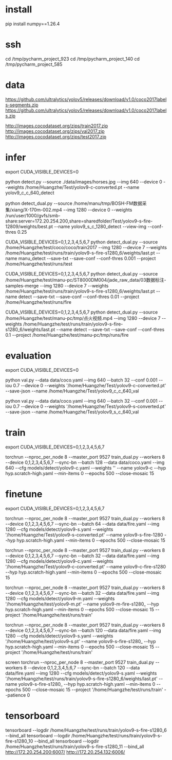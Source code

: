 # install

pip install numpy==1.26.4

# ssh

cd /tmp/pycharm_project_923
cd /tmp/pycharm_project_140
cd /tmp/pycharm_project_585

# data

https://github.com/ultralytics/yolov5/releases/download/v1.0/coco2017labels-segments.zip
https://github.com/ultralytics/yolov5/releases/download/v1.0/coco2017labels.zip

http://images.cocodataset.org/zips/train2017.zip
http://images.cocodataset.org/zips/val2017.zip
http://images.cocodataset.org/zips/test2017.zip

# infer

export CUDA_VISIBLE_DEVICES=0

python detect.py --source ./data/images/horses.jpg --img 640 --device 0 --weights /home/Huangzhe/Test/yolov9-c-converted.pt --name yolov9_c_c_640_detect

python detect_dual.py --source /home/manu/tmp/BOSH-FM数据采集/xiang/X-170m-002.mp4 --img 1280 --device 0 --weights /run/user/1000/gvfs/smb-share:server=172.20.254.200,share=sharedfolder/Test/yolov9-s-fire-12809/weights/best.pt --name yolov9_s_c_1280_detect --view-img --conf-thres 0.25

CUDA_VISIBLE_DEVICES=0,1,2,3,4,5,6,7 python detect_dual.py --source /home/Huangzhe/test/coco/coco/train2017 --img 1280 --device 7 --weights /home/Huangzhe/test/runs/train/yolov9-s-fire-s1280_6/weights/last.pt --name manu_detect --save-txt --save-conf --conf-thres 0.001 --project /home/Huangzhe/test/runs/test

CUDA_VISIBLE_DEVICES=0,1,2,3,4,5,6,7 python detect_dual.py --source /home/Huangzhe/test/manu-pc/ST8000DM004/jade_raw_data/03数据标注-samples-merge --img 1280 --device 7 --weights /home/Huangzhe/test/runs/train/yolov9-s-fire-s1280_6/weights/last.pt --name detect --save-txt --save-conf --conf-thres 0.01 --project /home/Huangzhe/test/runs/fire

CUDA_VISIBLE_DEVICES=0,1,2,3,4,5,6,7 python detect_dual.py --source /home/Huangzhe/test/manu-pc/tmp/点火视频.mp4 --img 1280 --device 7 --weights /home/Huangzhe/test/runs/train/yolov9-s-fire-s1280_6/weights/last.pt --name detect --save-txt --save-conf --conf-thres 0.1 --project /home/Huangzhe/test/manu-pc/tmp/runs/fire

# evaluation

export CUDA_VISIBLE_DEVICES=0

python val.py --data data/coco.yaml --img 640 --batch 32 --conf 0.001 --iou 0.7 --device 0 --weights '/home/Huangzhe/Test/yolov9-c-converted.pt' --save-json --name /home/Huangzhe/Test/yolov9_c_c_640_val

python val.py --data data/coco.yaml --img 640 --batch 32 --conf 0.001 --iou 0.7 --device 0 --weights '/home/Huangzhe/Test/yolov9-s-converted.pt' --save-json --name /home/Huangzhe/Test/yolov9_s_c_640_val

# train

export CUDA_VISIBLE_DEVICES=0,1,2,3,4,5,6,7

torchrun --nproc_per_node 8 --master_port 9527 train_dual.py --workers 8 --device 0,1,2,3,4,5,6,7 --sync-bn --batch 128 --data data/coco.yaml --img 640 --cfg models/detect/yolov9-c.yaml --weights '' --name yolov9-c --hyp hyp.scratch-high.yaml --min-items 0 --epochs 500 --close-mosaic 15

# finetune

export CUDA_VISIBLE_DEVICES=0,1,2,3,4,5,6,7

torchrun --nproc_per_node 8 --master_port 9527 train_dual.py --workers 8 --device 0,1,2,3,4,5,6,7 --sync-bn --batch 64 --data data/fire.yaml --img 1280 --cfg models/detect/yolov9-s.yaml --weights '/home/Huangzhe/Test/yolov9-s-converted.pt' --name yolov9-s-fire-1280 --hyp hyp.scratch-high.yaml --min-items 0 --epochs 500 --close-mosaic 15

torchrun --nproc_per_node 8 --master_port 9527 train_dual.py --workers 8 --device 0,1,2,3,4,5,6,7 --sync-bn --batch 32 --data data/fire.yaml --img 1280 --cfg models/detect/yolov9-c.yaml --weights '/home/Huangzhe/Test/yolov9-c-converted.pt' --name yolov9-c-fire-s1280 --hyp hyp.scratch-high.yaml --min-items 0 --epochs 500 --close-mosaic 15

torchrun --nproc_per_node 8 --master_port 9527 train_dual.py --workers 8 --device 0,1,2,3,4,5,6,7 --sync-bn --batch 32 --data data/fire.yaml --img 1280 --cfg models/detect/yolov9-m.yaml --weights '/home/Huangzhe/test/yolov9-m.pt' --name yolov9-m-fire-s1280_ --hyp hyp.scratch-high.yaml --min-items 0 --epochs 500 --close-mosaic 15 --project '/home/Huangzhe/test/runs/train'

torchrun --nproc_per_node 8 --master_port 9527 train_dual.py --workers 8 --device 0,1,2,3,4,5,6,7 --sync-bn --batch 120 --data data/fire.yaml --img 1280 --cfg models/detect/yolov9-s.yaml --weights '/home/Huangzhe/test/yolov9-s.pt' --name yolov9-s-fire-s1280_ --hyp hyp.scratch-high.yaml --min-items 0 --epochs 500 --close-mosaic 15 --project '/home/Huangzhe/test/runs/train'

screen torchrun --nproc_per_node 8 --master_port 9527 train_dual.py --workers 8 --device 0,1,2,3,4,5,6,7 --sync-bn --batch 120 --data data/fire.yaml --img 1280 --cfg models/detect/yolov9-s.yaml --weights '/home/Huangzhe/test/runs/train/yolov9-s-fire-s1280_6/weights/last.pt' --name yolov9-s-fire-s1280_ --hyp hyp.scratch-high.yaml --min-items 0 --epochs 500 --close-mosaic 15 --project '/home/Huangzhe/test/runs/train' --patience 0

# tensorboard

tensorboard --logdir /home/Huangzhe/test/runs/train/yolov9-s-fire-s1280_6 --bind_all
tensorboard --logdir /home/Huangzhe/test/runs/train/yolov9-s-fire-s1280_10 --bind_all
tensorboard --logdir /home/Huangzhe/test/runs/train/yolov9-s-fire-s1280_11 --bind_all
http://172.20.254.200:6007/
http://172.20.254.132:6006/
